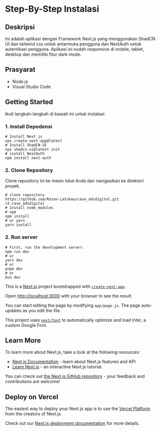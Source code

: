 # Step-By-Step Instalasi

## Deskripsi

Ini adalah aplikasi dengan Framework Next.js yang menggunakan ShadCN UI dan tailwind css untuk antarmuka pengguna dan NextAuth untuk autentikasi pengguna. Aplikasi ini sudah responsive di mobile, tablet, desktop dan memiliki fitur dark mode.

## Prasyarat

- Node.js 
- Visual Studio Code

## Getting Started

Ikuti langkah-langkah di bawah ini untuk instalasi:

### 1. Install Depedensi

``` 
# Install Next js
npx create-next-app@latest
# Install ShadCN UI
npx shadcn-ui@latest init
# install NextAuth
npm install next-auth
```

### 2. Clone Repository

Clone repository ini ke mesin lokal Anda dan navigasikan ke direktori proyek.

```
# clone repository
https://github.com/Rozan-Latukau/case_adsdigital.git
cd case_adsdigital
# Install node_modules
# npm
npm install
# or yarn
yarn install
```

### 2. Run server

```
# First, run the development server:
npm run dev
# or
yarn dev
# or
pnpm dev
# or
bun dev
```


This is a [Next.js](https://nextjs.org/) project bootstrapped with [`create-next-app`](https://github.com/vercel/next.js/tree/canary/packages/create-next-app).


Open [http://localhost:3000](http://localhost:3000) with your browser to see the result.

You can start editing the page by modifying `app/page.js`. The page auto-updates as you edit the file.

This project uses [`next/font`](https://nextjs.org/docs/basic-features/font-optimization) to automatically optimize and load Inter, a custom Google Font.

## Learn More

To learn more about Next.js, take a look at the following resources:

- [Next.js Documentation](https://nextjs.org/docs) - learn about Next.js features and API.
- [Learn Next.js](https://nextjs.org/learn) - an interactive Next.js tutorial.

You can check out [the Next.js GitHub repository](https://github.com/vercel/next.js/) - your feedback and contributions are welcome!

## Deploy on Vercel

The easiest way to deploy your Next.js app is to use the [Vercel Platform](https://vercel.com/new?utm_medium=default-template&filter=next.js&utm_source=create-next-app&utm_campaign=create-next-app-readme) from the creators of Next.js.

Check out our [Next.js deployment documentation](https://nextjs.org/docs/deployment) for more details.
